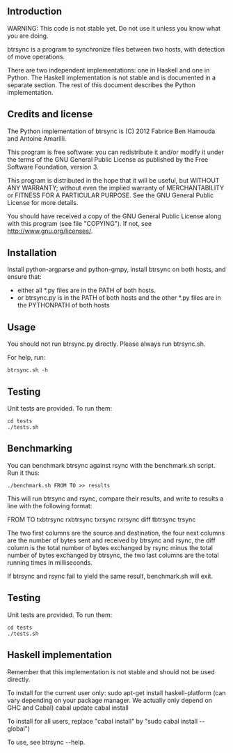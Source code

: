 ## Introduction

WARNING: This code is not stable yet. Do not use it unless you know what you are
doing.

btrsync is a program to synchronize files between two hosts, with detection of
move operations.

There are two independent implementations: one in Haskell and one in Python. The
Haskell implementation is not stable and is documented in a separate section.
The rest of this document describes the Python implementation.

## Credits and license

The Python implementation of btrsync is (C) 2012 Fabrice Ben Hamouda and
Antoine Amarilli.

This program is free software: you can redistribute it and/or modify it under
the terms of the GNU General Public License as published by the Free Software
Foundation, version 3.

This program is distributed in the hope that it will be useful, but WITHOUT ANY
WARRANTY; without even the implied warranty of MERCHANTABILITY or FITNESS FOR A
PARTICULAR PURPOSE.  See the GNU General Public License for more details.

You should have received a copy of the GNU General Public License along with
this program (see file "COPYING").  If not, see <http://www.gnu.org/licenses/>.

## Installation

Install python-argparse and python-gmpy, install btrsync on both hosts,
and ensure that:
- either all \*.py files are in the PATH of both hosts.
- or btrsync.py is in the PATH of both hosts and the other \*.py files are in
  the PYTHONPATH of both hosts

## Usage

You should not run btrsync.py directly. Please always run btrsync.sh.

For help, run:

    btrsync.sh -h

## Testing

Unit tests are provided. To run them:

    cd tests
    ./tests.sh

## Benchmarking

You can benchmark btrsync against rsync with the benchmark.sh script. Run it
thus:

    ./benchmark.sh FROM TO >> results

This will run btrsync and rsync, compare their results, and write to results a
line with the following format:

FROM TO txbtrsync rxbtrsync txrsync rxrsync diff tbtrsync trsync

The two first columns are the source and destination, the four next columns are
the number of bytes sent and received by btrsync and rsync, the diff column is
the total number of bytes exchanged by rsync minus the total number of bytes
exchanged by btrsync, the two last columns are the total running times in
milliseconds.

If btrsync and rsync fail to yield the same result, benchmark.sh will exit.

## Testing

Unit tests are provided. To run them:

    cd tests
    ./tests.sh

## Haskell implementation

Remember that this implementation is not stable and should not be used directly.

To install for the current user only:
sudo apt-get install haskell-platform (can vary depending on your package
    manager. We actually only depend on GHC and Cabal)
cabal update
cabal install

To install for all users, replace "cabal install" by "sudo cabal install
--global")

To use, see btrsync --help.

